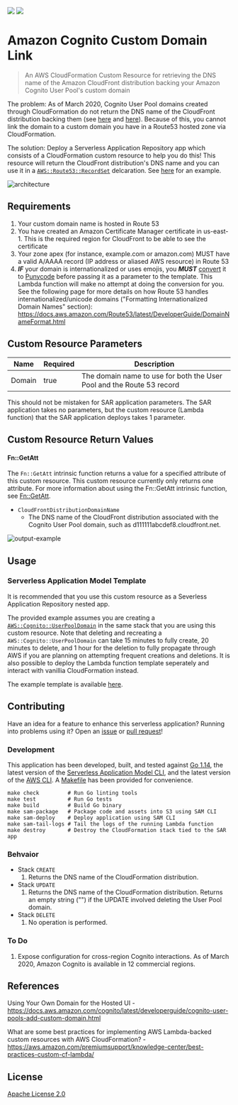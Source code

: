 ![](https://codebuild.us-east-2.amazonaws.com/badges?uuid=eyJlbmNyeXB0ZWREYXRhIjoiRXh5VkFmNmdIeUtxbFNzVHBML0pLck1zZWxYeERoSTZybzVabXBSOWlpWTFPS0Z0bG1POXY5RGYvUUNvQTAwNmhIUWF1NkJxL2JuOHlsN0IvUzdNejNVPSIsIml2UGFyYW1ldGVyU3BlYyI6ImVidEJscmVZeHRZTm12L08iLCJtYXRlcmlhbFNldFNlcmlhbCI6MX0%3D&branch=master)
[![][sar-logo]](https://serverlessrepo.aws.amazon.com/applications/arn:aws:serverlessrepo:us-east-1:273450712882:applications~amazon-cognito-domain-distribution)

[sar-deploy]: https://img.shields.io/badge/Serverless%20Application%20Repository-Deploy%20Now-FF9900?logo=amazon%20aws&style=flat-square
[sar-logo]: https://img.shields.io/badge/Serverless%20Application%20Repository-View-FF9900?logo=amazon%20aws&style=flat-square

# Amazon Cognito Custom Domain Link
>An AWS CloudFormation Custom Resource for retrieving the DNS name of the Amazon CloudFront distribution backing your Amazon Cognito User Pool's custom domain

The problem: As of March 2020, Cognito User Pool domains created through CloudFormation do not return the DNS name of the CloudFront distribution backing them (see [here](https://github.com/aws-cloudformation/aws-cloudformation-coverage-roadmap/issues/356) and [here](https://github.com/aws-cloudformation/aws-cloudformation-coverage-roadmap/issues/58#issuecomment-539652016)). Because of this, you cannot link the domain to a custom domain you have in a Route53 hosted zone via CloudFormation.

The solution: Deploy a Serverless Application Repository app which consists of a CloudFormation custom resource to help you do this! This resource will return the CloudFront distribution's DNS name and you can use it in a [`AWS::Route53::RecordSet`](https://docs.aws.amazon.com/AWSCloudFormation/latest/UserGuide/aws-properties-route53-recordset.html) delcaration. See [here](./example-sam-template.yaml) for an example.

![architecture](https://raw.githubusercontent.com/swoldemi/amazon-cognito-domain-distribution/master/screenshots/architecture.png)

## Requirements
1. Your custom domain name is hosted in Route 53
2. You have created an Amazon Certificate Manager certificate in us-east-1. This is the required region for CloudFront to be able to see the certificate
3. Your zone apex (for instance, example.com or amazon.com) MUST have a valid A/AAAA record (IP address or aliased AWS resource) in Route 53
4. ***IF*** your domain is internationalized or uses emojis, you ***MUST*** [convert](https://www.punycoder.com/) it to [Punycode](https://en.wikipedia.org/wiki/Punycode) before passing it as a parameter to the template. This Lambda function will make no attempt at doing the conversion for you. See the following page for more details on how Route 53 handles internationalized/unicode domains ("Formatting Internationalized Domain Names" section): https://docs.aws.amazon.com/Route53/latest/DeveloperGuide/DomainNameFormat.html

## Custom Resource Parameters
|Name           |Required |Description                                                           |                 
|---------------|---------|----------------------------------------------------------------------|
|Domain         |true     |The domain name to use for both the User Pool and the Route 53 record |

This should not be mistaken for SAR application parameters. The SAR application takes no parameters, but the custom resource (Lambda function) that the SAR application deploys takes 1 parameter.

## Custom Resource Return Values
#### Fn::GetAtt
The `Fn::GetAtt` intrinsic function returns a value for a specified attribute of this custom resource. This custom resource currently only returns one attribute.
For more information about using the Fn::GetAtt intrinsic function, see [Fn::GetAtt](https://docs.aws.amazon.com/AWSCloudFormation/latest/UserGuide/intrinsic-function-reference-getatt.html).
- `CloudFrontDistributionDomainName`
    - The DNS name of the CloudFront distribution associated with the Cognito User Pool domain, such as d111111abcdef8.cloudfront.net.

![output-example](https://raw.githubusercontent.com/swoldemi/amazon-cognito-domain-distribution/master/screenshots/output.png)


## Usage

###  Serverless Application Model Template
It is recommended that you use this custom resource as a Severless Application Repository nested app.

The provided example assumes you are creating a [`AWS::Cognito::UserPoolDomain`](https://docs.aws.amazon.com/AWSCloudFormation/latest/UserGuide/aws-resource-cognito-userpooldomain.html) in the same stack that you are using this custom resource. Note that deleting and recreating a `AWS::Cognito::UserPoolDomain` can take 15 minutes to fully create, 20 minutes to delete, and 1 hour for the deletion to fully propagate through AWS if you are planning on attempting frequent creations and deletions. It is also possible to deploy the Lambda function template seperately and interact with vanillia CloudFormation instead.

The example template is available [here](./example-sam-template.yaml).

## Contributing
Have an idea for a feature to enhance this serverless application? Running into problems using it? Open an [issue](https://github.com/swoldemi/amazon-cognito-domain-distribution/issues) or [pull request](https://github.com/swoldemi/amazon-cognito-domain-distribution/pulls)!

### Development
This application has been developed, built, and tested against [Go 1.14](https://golang.org/dl/), the latest version of the [Serverless Application Model CLI](https://github.com/awslabs/aws-sam-cli), and the latest version of the [AWS CLI](https://docs.aws.amazon.com/cli/latest/userguide/cli-chap-install.html). A [Makefile](./Makefile) has been provided for convenience.

```
make check         # Run Go linting tools
make test          # Run Go tests
make build         # Build Go binary
make sam-package   # Package code and assets into S3 using SAM CLI
make sam-deploy    # Deploy application using SAM CLI
make sam-tail-logs # Tail the logs of the running Lambda function
make destroy       # Destroy the CloudFormation stack tied to the SAR app
```

### Behvaior
- Stack `CREATE`
  1. Returns the DNS name of the CloudFormation distribution.
- Stack `UPDATE`
  1. Returns the DNS name of the CloudFormation distribution. Returns an empty string ("") if the UPDATE involved deleting the User Pool domain.
- Stack `DELETE`
  1. No operation is performed.

### To Do
1. Expose configuration for cross-region Cognito interactions. As of March 2020, Amazon Cognito is available in 12 commercial regions. 

## References
Using Your Own Domain for the Hosted UI - https://docs.aws.amazon.com/cognito/latest/developerguide/cognito-user-pools-add-custom-domain.html

What are some best practices for implementing AWS Lambda-backed custom resources with AWS CloudFormation? - https://aws.amazon.com/premiumsupport/knowledge-center/best-practices-custom-cf-lambda/

## License
[Apache License 2.0](https://spdx.org/licenses/Apache-2.0.html)
